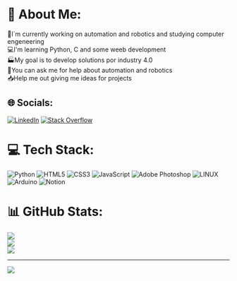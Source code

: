 # 💫 About Me:
🦾I´m currently working on automation and robotics and studying computer engeneering<br>💻I'm learning Python, C and some weeb development<br>🏭My goal is to develop solutions por industry 4.0<br>💬You can ask me for help about automation and robotics<br>📥Help me out giving me ideas for projects


## 🌐 Socials:
[![LinkedIn](https://img.shields.io/badge/LinkedIn-%230077B5.svg?logo=linkedin&logoColor=white)](https://www.linkedin.com/in/rodrigo-tejeria-ba93871b5/) [![Stack Overflow](https://img.shields.io/badge/-Stackoverflow-FE7A16?logo=stack-overflow&logoColor=white)](https://stackoverflow.com/users/relaxedrt) 

# 💻 Tech Stack:
![Python](https://img.shields.io/badge/python-3670A0?style=for-the-badge&logo=python&logoColor=ffdd54) ![HTML5](https://img.shields.io/badge/html5-%23E34F26.svg?style=for-the-badge&logo=html5&logoColor=white) ![CSS3](https://img.shields.io/badge/css3-%231572B6.svg?style=for-the-badge&logo=css3&logoColor=white) ![JavaScript](https://img.shields.io/badge/javascript-%23323330.svg?style=for-the-badge&logo=javascript&logoColor=%23F7DF1E)  ![Adobe Photoshop](https://img.shields.io/badge/adobephotoshop-%2331A8FF.svg?style=for-the-badge&logo=adobephotoshop&logoColor=white) ![LINUX](https://img.shields.io/badge/Linux-FCC624?style=for-the-badge&logo=linux&logoColor=black) ![Arduino](https://img.shields.io/badge/-Arduino-00979D?style=for-the-badge&logo=Arduino&logoColor=white) ![Notion](https://img.shields.io/badge/Notion-%23000000.svg?style=for-the-badge&logo=notion&logoColor=white)
# 📊 GitHub Stats:
![](https://github-readme-stats.vercel.app/api?username=relaxedrt&theme=dark&hide_border=false&include_all_commits=false&count_private=false)<br/>
![](https://github-readme-streak-stats.herokuapp.com/?user=relaxedrt&theme=dark&hide_border=false)<br/>
![](https://github-readme-stats.vercel.app/api/top-langs/?username=relaxedrt&theme=dark&hide_border=false&include_all_commits=false&count_private=false&layout=compact)

---
[![](https://visitcount.itsvg.in/api?id=relaxedrt&icon=0&color=0)](https://visitcount.itsvg.in)
